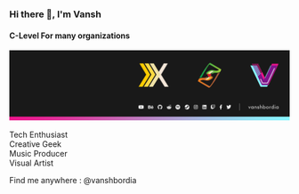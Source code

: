 ### Hi there 👋, I'm Vansh
#### C-Level For many organizations
![C-Level For many organizations](https://github.com/Vanshbordia/Vanshbordia/blob/main/Artboard%201.png)

Tech Enthusiast<br>
Creative Geek<br>
Music Producer<br>
Visual Artist<br>



Find me anywhere : @vanshbordia

